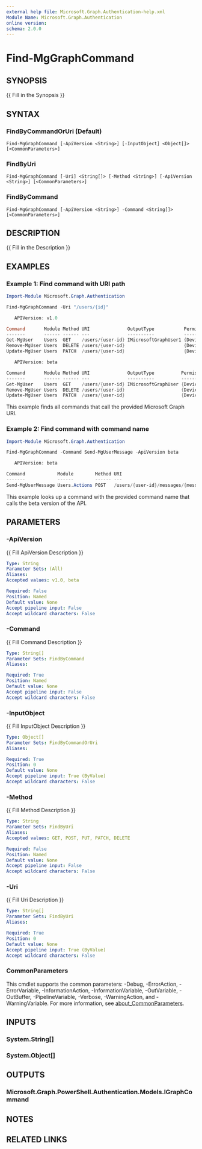 ```yaml
---
external help file: Microsoft.Graph.Authentication-help.xml
Module Name: Microsoft.Graph.Authentication
online version:
schema: 2.0.0
---
```


# Find-MgGraphCommand

## SYNOPSIS
{{ Fill in the Synopsis }}

## SYNTAX

### FindByCommandOrUri (Default)
```
Find-MgGraphCommand [-ApiVersion <String>] [-InputObject] <Object[]> [<CommonParameters>]
```

### FindByUri
```
Find-MgGraphCommand [-Uri] <String[]> [-Method <String>] [-ApiVersion <String>] [<CommonParameters>]
```

### FindByCommand
```
Find-MgGraphCommand [-ApiVersion <String>] -Command <String[]> [<CommonParameters>]
```

## DESCRIPTION
{{ Fill in the Description }}

## EXAMPLES
### Example 1: Find command with URI path
```powershell
Import-Module Microsoft.Graph.Authentication

Find-MgGraphCommand -Uri "/users/{id}"

   APIVersion: v1.0

Command       Module Method URI              OutputType           Permissions
-------       ------ ------ ---              ----------           -----------
Get-MgUser    Users  GET    /users/{user-id} IMicrosoftGraphUser1 {DeviceManagementApps.Read.All DeviceManagementApps.Rea…
Remove-MgUser Users  DELETE /users/{user-id}                      {DeviceManagementApps.ReadWrite.All DeviceManagementMan…
Update-MgUser Users  PATCH  /users/{user-id}                      {DeviceManagementApps.ReadWrite.All DeviceManagementMan…

   APIVersion: beta

Command       Module Method URI              OutputType          Permissions
-------       ------ ------ ---              ----------          -----------
Get-MgUser    Users  GET    /users/{user-id} IMicrosoftGraphUser {DeviceManagementApps.Read.All DeviceManagementApps.Read…
Remove-MgUser Users  DELETE /users/{user-id}                     {DeviceManagementApps.ReadWrite.All DeviceManagementMana…
Update-MgUser Users  PATCH  /users/{user-id}                     {DeviceManagementApps.ReadWrite.All DeviceManagementMana…
```
This example finds all commands that call the provided Microsoft Graph URI.

### Example 2: Find command with command name
```powershell
Import-Module Microsoft.Graph.Authentication

Find-MgGraphCommand -Command Send-MgUserMessage -ApiVersion beta

   APIVersion: beta

Command            Module        Method URI                                                         OutputType Permissions
-------            ------        ------ ---                                                         ---------- -----------
Send-MgUserMessage Users.Actions POST   /users/{user-id}/messages/{message-id}/microsoft.graph.send            {Mail.Send}
```
This example looks up a command with the provided command name that calls the beta version of the API.

## PARAMETERS

### -ApiVersion
{{ Fill ApiVersion Description }}

```yaml
Type: String
Parameter Sets: (All)
Aliases:
Accepted values: v1.0, beta

Required: False
Position: Named
Default value: None
Accept pipeline input: False
Accept wildcard characters: False
```

### -Command
{{ Fill Command Description }}

```yaml
Type: String[]
Parameter Sets: FindByCommand
Aliases:

Required: True
Position: Named
Default value: None
Accept pipeline input: False
Accept wildcard characters: False
```

### -InputObject
{{ Fill InputObject Description }}

```yaml
Type: Object[]
Parameter Sets: FindByCommandOrUri
Aliases:

Required: True
Position: 0
Default value: None
Accept pipeline input: True (ByValue)
Accept wildcard characters: False
```

### -Method
{{ Fill Method Description }}

```yaml
Type: String
Parameter Sets: FindByUri
Aliases:
Accepted values: GET, POST, PUT, PATCH, DELETE

Required: False
Position: Named
Default value: None
Accept pipeline input: False
Accept wildcard characters: False
```

### -Uri
{{ Fill Uri Description }}

```yaml
Type: String[]
Parameter Sets: FindByUri
Aliases:

Required: True
Position: 0
Default value: None
Accept pipeline input: True (ByValue)
Accept wildcard characters: False
```

### CommonParameters
This cmdlet supports the common parameters: -Debug, -ErrorAction, -ErrorVariable, -InformationAction, -InformationVariable, -OutVariable, -OutBuffer, -PipelineVariable, -Verbose, -WarningAction, and -WarningVariable. For more information, see [about_CommonParameters](http://go.microsoft.com/fwlink/?LinkID=113216).

## INPUTS

### System.String[]

### System.Object[]

## OUTPUTS

### Microsoft.Graph.PowerShell.Authentication.Models.IGraphCommand

## NOTES

## RELATED LINKS
